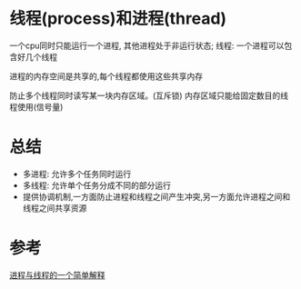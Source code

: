 
# 线程(process)和进程(thread)
一个cpu同时只能运行一个进程, 其他进程处于非运行状态;
线程: 一个进程可以包含好几个线程

进程的内存空间是共享的,每个线程都使用这些共享内存

防止多个线程同时读写某一块内存区域。(互斥锁)
内存区域只能给固定数目的线程使用(信号量)

# 总结
- 多进程: 允许多个任务同时运行
- 多线程: 允许单个任务分成不同的部分运行
- 提供协调机制,一方面防止进程和线程之间产生冲突,另一方面允许进程之间和线程之间共享资源

# 参考
[进程与线程的一个简单解释](http://www.ruanyifeng.com/blog/2013/04/processes_and_threads.html)
